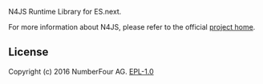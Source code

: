 N4JS Runtime Library for ES.next.

For more information about N4JS, please refer to the official [project home](https://numberfour.github.io/n4js).

## License

Copyright (c) 2016 NumberFour AG.
[EPL-1.0](http://www.eclipse.org/legal/epl-v10.html)
